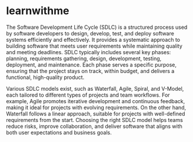 # learnwithme
The Software Development Life Cycle (SDLC) is a structured process used by software developers to design, develop, test, and deploy software systems efficiently and effectively. It provides a systematic approach to building software that meets user requirements while maintaining quality and meeting deadlines. SDLC typically includes several key phases: planning, requirements gathering, design, development, testing, deployment, and maintenance. Each phase serves a specific purpose, ensuring that the project stays on track, within budget, and delivers a functional, high-quality product.

Various SDLC models exist, such as Waterfall, Agile, Spiral, and V-Model, each tailored to different types of projects and team workflows. For example, Agile promotes iterative development and continuous feedback, making it ideal for projects with evolving requirements. On the other hand, Waterfall follows a linear approach, suitable for projects with well-defined requirements from the start. Choosing the right SDLC model helps teams reduce risks, improve collaboration, and deliver software that aligns with both user expectations and business goals. 
